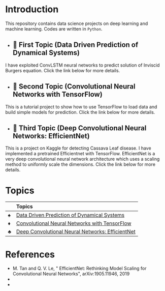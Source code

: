 
# Introduction

This repository contains data science projects on deep learning and machine learning. Codes are written in `Python`.  


- ## :green_book: First Topic (Data Driven Prediction of Dynamical Systems)

I have exploited ConvLSTM neural networks to predict solution of Inviscid Burgers equation. Click the link below for more details.


-  ## :orange_book: Second Topic (Convolutional Neural Networks with TensorFlow)

This is a tutorial project to show how to use TensorFlow to load data and build simple models for prediction. Click the link below for more details.

- ## :blue_book:  Third Topic (Deep Convolutional Neural Networks: EfficientNet)

This is a project on Kaggle for detecting Cassava Leaf disease. I have implemented a pretrained Efficientnet with TensorFlow. EfficientNet is a very deep convolutional neural network architecture which uses a scaling method to uniformly scale the dimensions. Click the link below for more details.

# Topics    
||Topics|
|:-----|:--------|
|:spades:|[Data Driven Prediction of Dynamical Systems](https://github.com/mdaneshv/DataScience/blob/master/Deep%20Learning%20Project/README.md)|        
|:diamonds:|[Convolutional Neural Networks with TensorFlow](https://github.com/mdaneshv/DataScience/blob/master/Tensorflow/CNN.ipynb)|    
|:clubs:|[Deep Convolutional Neural Networks: EfficientNet](https://github.com/mdaneshv/DataScience/blob/master/Tensorflow/EDA%20%2B%20EfficientNet.ipynb)|     



# References
- M. Tan and Q. V. Le, " EfficientNet: Rethinking Model Scaling for Convolutional Neural Networks",  	arXiv:1905.11946, 2019
-
-
